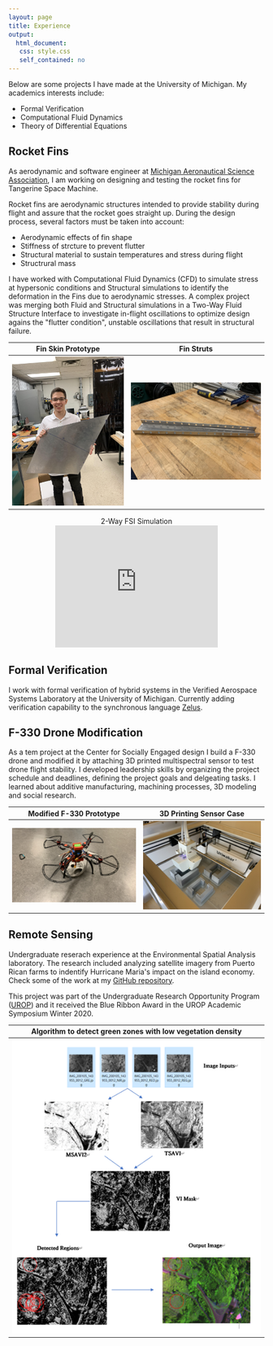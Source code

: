 ```yaml
---
layout: page
title: Experience
output:
  html_document:
   css: style.css
   self_contained: no
---
```


Below are some projects I have made at the University of Michigan. My academics interests include:
- Formal Verification
- Computational Fluid Dynamics
- Theory of Differential Equations



## Rocket Fins

As aerodynamic and software engineer at [Michigan Aeronautical Science Association](https://masa.engin.umich.edu/), I am working on designing and testing the rocket fins for Tangerine Space Machine. 

Rocket fins are aerodynamic structures intended to provide stability during flight and assure that the rocket goes straight up. During the design process, several factors must be taken into account:

- Aerodynamic effects of fin shape
- Stiffness of strcture to prevent flutter
- Structural material to sustain temperatures and stress during flight
- Structrural mass

I have worked with Computational Fluid Dynamics (CFD) to simulate stress at hypersonic conditions and Structural simulations to identify the deformation in the Fins due to aerodynamic stresses. A complex project was merging both Fluid and Structural simulations in a Two-Way Fluid Structure Interface to investigate in-flight oscillations to optimize design agains the "flutter condition", unstable oscillations that result in structural failure. 



Fin Skin Prototype            |  Fin Struts
:-------------------------:|:-------------------------:
![Fin Skin Prototype](./pictures/fins.jpg)  |  ![Fin Struts](./pictures/struts.jpg)

<div align="center">
  2-Way FSI Simulation 
</div>

<div align="center">
</div>
<div align="center">
<iframe src="https://drive.google.com/file/d/1DyipDRDq58apX-IXsTwsVPmWk8TWjV9F/preview?start=1" width="320" height="240" frameborder="0" allow="accelerometer; autoplay; encrypted-media; gyroscope; picture-in-picture" allowfullscreen ></iframe>
</div>

## Formal Verification

I work with formal verification of hybrid systems in the Verified Aerospace Systems Laboratory at the University of Michigan. Currently adding verification capability to the synchronous language [Zelus](https://zelus.di.ens.fr/).

## F-330 Drone Modification

As a tem project at the Center for Socially Engaged design I build a F-330 drone and modified it by attaching 3D printed multispectral sensor to test drone flight stability. I developed leadership skills by organizing the project schedule and deadlines, defining the project goals and delgeating tasks. I learned about additive manufacturing, machining processes, 3D modeling and social research.

Modified F-330 Prototype           |  3D Printing Sensor Case
:-------------------------:|:-------------------------:
![Drone](./pictures/drone1.jpg)  |  ![Fin Struts](./pictures/3dprinting.jpg)


## Remote Sensing

Undergraduate reserach experience at the Environmental Spatial Analysis laboratory. The research included analyzing satellite imagery from Puerto Rican farms to indentify Hurricane Maria's impact on the island economy. Check some of the work at my [GitHub repository](https://github.com/jlvargasme/prhurricane).

This project was part of the Undergraduate Research Opportunity Program ([UROP](https://lsa.umich.edu/urop)) and it received the Blue Ribbon Award in the UROP Academic Symposium Winter 2020.

Algorithm to detect green zones with low vegetation density          |
:-------------------------:|
![Drone](./pictures/algo.png)  |  


